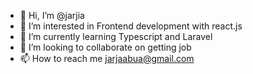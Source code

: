 - 👋 Hi, I’m @jarjia
- 👀 I’m interested in Frontend development with react.js
- 🌱 I’m currently learning Typescript and Laravel
- 💞️ I’m looking to collaborate on getting job
- 📫 How to reach me jarjaabua@gmail.com

<!---
jarjia/jarjia is a ✨ special ✨ repository because its `README.md` (this file) appears on your GitHub profile.
You can click the Preview link to take a look at your changes.
--->
